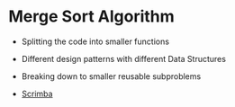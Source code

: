 # Merge Sort Algorithm 

- Splitting the code into smaller functions
- Different design patterns with different Data Structures 
- Breaking down to smaller reusable subproblems 

- [Scrimba](https://scrimba.com/allcourses)
